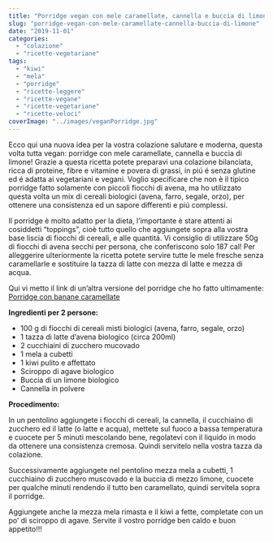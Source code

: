 ```yaml
---
title: "Porridge vegan con mele caramellate, cannella e buccia di limone"
slug: "porridge-vegan-con-mele-caramellate-cannella-buccia-di-limone"
date: "2019-11-01"
categories: 
  - "colazione"
  - "ricette-vegetariane"
tags: 
  - "kiwi"
  - "mela"
  - "porridge"
  - "ricette-leggere"
  - "ricette-vegane"
  - "ricette-vegetariane"
  - "ricette-veloci"
coverImage: "../images/veganPorridge.jpg"
---
```


Ecco qui una nuova idea per la vostra colazione salutare e moderna, questa volta tutta vegan: porridge con mele caramellate, cannella e buccia di limone! Grazie a questa ricetta potete preparavi una colazione bilanciata, ricca di proteine, fibre e vitamine e povera di grassi, in piú é senza glutine ed é adatta ai vegetariani e vegani. Voglio specificare che non è il tipico porridge fatto solamente con piccoli fiocchi di avena, ma ho utilizzato questa volta un mix di cereali biologici (avena, farro, segale, orzo), per ottenere una consistenza ed un sapore differenti e piú complessi.

Il porridge è molto adatto per la dieta, l’importante è stare attenti ai cosiddetti “toppings”, cioè tutto quello che aggiungete sopra alla vostra base liscia di fiocchi di cereali, e alle quantitá. Vi consiglio di utilizzare 50g di fiocchi di avena secchi per persona, che conferiscono solo 187 cal! Per alleggerire ulteriormente la ricetta potete servire tutte le mele fresche senza caramellarle e sostituire la tazza di latte con mezza di latte e mezza di acqua.

Qui vi metto il link di un’altra versione del porridge che ho fatto ultimamente: [Porridge con banane caramellate](https://cucinadalnord.it/porridge-con-banane-caramellate/)

**Ingredienti per 2 persone:**

- 100 g di fiocchi di cereali misti biologici (avena, farro, segale, orzo)
- 1 tazza di latte d’avena biologico (circa 200ml)
- 2 cucchiaini di zucchero mucovado
- 1 mela a cubetti
- 1 kiwi pulito e affettato
- Sciroppo di agave biologico
- Buccia di un limone biologico
- Cannella in polvere

**Procedimento:**

In un pentolino aggiungete i fiocchi di cereali, la cannella, il cucchiaino di zucchero ed il latte (o latte e acqua), mettete sul fuoco a bassa temperatura e cuocete per 5 minuti mescolando bene, regolatevi con il liquido in modo da ottenere una consistenza cremosa. Quindi servitelo nella vostra tazza da colazione.

Successivamente aggiungete nel pentolino mezza mela a cubetti, 1 cucchiaino di zucchero muscovado e la buccia di mezzo limone, cuocete per qualche minuti rendendo il tutto ben caramellato, quindi servitela sopra il porridge.

Aggiungete anche la mezza mela rimasta e il kiwi a fette, completate con un po’ di sciroppo di agave. Servite il vostro porridge ben caldo e buon appetito!!!

